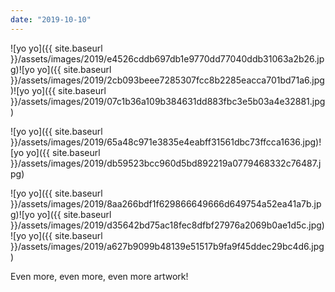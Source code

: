 ```yaml
---
date: "2019-10-10"
---
```


![yo yo]({{ site.baseurl }}/assets/images/2019/e4526cddb697db1e9770dd77040ddb31063a2b26.jpg)![yo yo]({{ site.baseurl }}/assets/images/2019/2cb093beee7285307fcc8b2285eacca701bd71a6.jpg)![yo yo]({{ site.baseurl }}/assets/images/2019/07c1b36a109b384631dd883fbc3e5b03a4e32881.jpg)

![yo yo]({{ site.baseurl }}/assets/images/2019/65a48c971e3835e4eabff31561dbc73ffcca1636.jpg)![yo yo]({{ site.baseurl }}/assets/images/2019/db59523bcc960d5bd892219a0779468332c76487.jpg)

![yo yo]({{ site.baseurl }}/assets/images/2019/8aa266bdf1f629866649666d649754a52ea41a7b.jpg)![yo yo]({{ site.baseurl }}/assets/images/2019/d35642bd75ac18fec8dfbf27976a2069b0ae1d5c.jpg)![yo yo]({{ site.baseurl }}/assets/images/2019/a627b9099b48139e51517b9fa9f45ddec29bc4d6.jpg)

Even more, even more, even more artwork!
